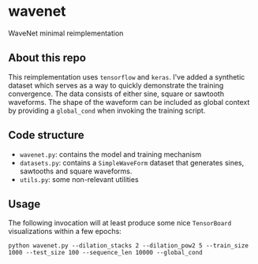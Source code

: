 # wavenet
WaveNet minimal reimplementation

## About this repo
This reimplementation uses `tensorflow` and `keras`. I've added a synthetic dataset which serves as a way to 
quickly demonstrate the training convergence. The data consists of either sine, square or sawtooth waveforms. 
The shape of the waveform can be included as global context by providing a `global_cond` when invoking the training 
script. 

## Code structure
- `wavenet.py`: contains the model and training mechanism
- `datasets.py`: contains a `SimpleWaveForm` dataset that generates sines, sawtooths and square waveforms.
- `utils.py`: some non-relevant utilities

## Usage  
The following invocation will at least produce some nice `TensorBoard` visualizations within a few epochs:
```
python wavenet.py --dilation_stacks 2 --dilation_pow2 5 --train_size 1000 --test_size 100 --sequence_len 10000 --global_cond
```
